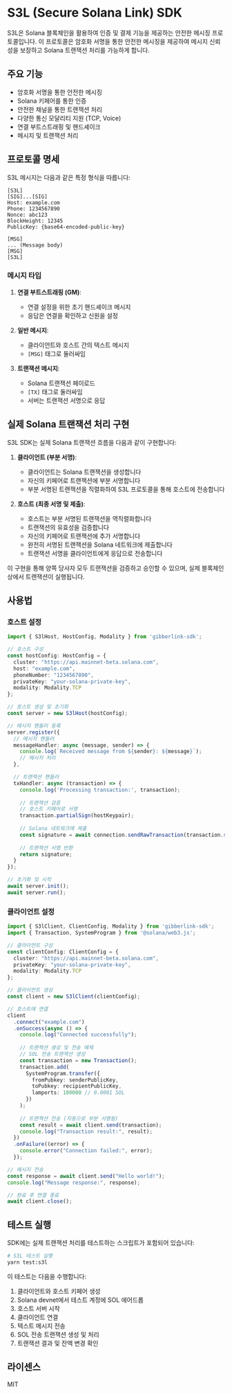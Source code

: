 # S3L (Secure Solana Link) SDK

S3L은 Solana 블록체인을 활용하여 인증 및 결제 기능을 제공하는 안전한 메시징 프로토콜입니다.
이 프로토콜은 암호화 서명을 통한 안전한 메시징을 제공하여 메시지 신뢰성을 보장하고 Solana 트랜잭션 처리를 가능하게 합니다.

## 주요 기능

- 암호화 서명을 통한 안전한 메시징
- Solana 키페어를 통한 인증
- 안전한 채널을 통한 트랜잭션 처리
- 다양한 통신 모달리티 지원 (TCP, Voice)
- 연결 부트스트래핑 및 핸드셰이크
- 메시지 및 트랜잭션 처리

## 프로토콜 명세

S3L 메시지는 다음과 같은 특정 형식을 따릅니다:

```
[S3L]
[SIG]...[SIG]
Host: example.com
Phone: 1234567890
Nonce: abc123
BlockHeight: 12345
PublicKey: {base64-encoded-public-key}

[MSG]
... (Message body)
[MSG]
[S3L]
```

### 메시지 타입

1. **연결 부트스트래핑 (GM)**:
   - 연결 설정을 위한 초기 핸드셰이크 메시지
   - 응답은 연결을 확인하고 신원을 설정

2. **일반 메시지**:
   - 클라이언트와 호스트 간의 텍스트 메시지
   - `[MSG]` 태그로 둘러싸임

3. **트랜잭션 메시지**:
   - Solana 트랜잭션 페이로드
   - `[TX]` 태그로 둘러싸임
   - 서버는 트랜잭션 서명으로 응답

## 실제 Solana 트랜잭션 처리 구현

S3L SDK는 실제 Solana 트랜잭션 흐름을 다음과 같이 구현합니다:

1. **클라이언트 (부분 서명)**:
   - 클라이언트는 Solana 트랜잭션을 생성합니다
   - 자신의 키페어로 트랜잭션에 부분 서명합니다
   - 부분 서명된 트랜잭션을 직렬화하여 S3L 프로토콜을 통해 호스트에 전송합니다

2. **호스트 (최종 서명 및 제출)**:
   - 호스트는 부분 서명된 트랜잭션을 역직렬화합니다
   - 트랜잭션의 유효성을 검증합니다
   - 자신의 키페어로 트랜잭션에 추가 서명합니다
   - 완전히 서명된 트랜잭션을 Solana 네트워크에 제출합니다
   - 트랜잭션 서명을 클라이언트에게 응답으로 전송합니다

이 구현을 통해 양쪽 당사자 모두 트랜잭션을 검증하고 승인할 수 있으며, 실제 블록체인 상에서 트랜잭션이 실행됩니다.

## 사용법

### 호스트 설정

```typescript
import { S3lHost, HostConfig, Modality } from 'gibberlink-sdk';

// 호스트 구성
const hostConfig: HostConfig = {
  cluster: "https://api.mainnet-beta.solana.com",
  host: "example.com",
  phoneNumber: "1234567890",
  privateKey: "your-solana-private-key",
  modality: Modality.TCP
};

// 호스트 생성 및 초기화
const server = new S3lHost(hostConfig);

// 메시지 핸들러 등록
server.register({
  // 메시지 핸들러
  messageHandler: async (message, sender) => {
    console.log(`Received message from ${sender}: ${message}`);
    // 메시지 처리
  },

  // 트랜잭션 핸들러
  txHandler: async (transaction) => {
    console.log('Processing transaction:', transaction);
    
    // 트랜잭션 검증
    // 호스트 키페어로 서명
    transaction.partialSign(hostKeypair);
    
    // Solana 네트워크에 제출
    const signature = await connection.sendRawTransaction(transaction.serialize());
    
    // 트랜잭션 서명 반환
    return signature;
  }
});

// 초기화 및 시작
await server.init();
await server.run();
```

### 클라이언트 설정

```typescript
import { S3lClient, ClientConfig, Modality } from 'gibberlink-sdk';
import { Transaction, SystemProgram } from '@solana/web3.js';

// 클라이언트 구성
const clientConfig: ClientConfig = {
  cluster: "https://api.mainnet-beta.solana.com",
  privateKey: "your-solana-private-key",
  modality: Modality.TCP
};

// 클라이언트 생성
const client = new S3lClient(clientConfig);

// 호스트에 연결
client
  .connect("example.com")
  .onSuccess(async () => {
    console.log("Connected successfully");
    
    // 트랜잭션 생성 및 전송 예제
    // SOL 전송 트랜잭션 생성
    const transaction = new Transaction();
    transaction.add(
      SystemProgram.transfer({
        fromPubkey: senderPublicKey,
        toPubkey: recipientPublicKey,
        lamports: 100000 // 0.0001 SOL
      })
    );
    
    // 트랜잭션 전송 (자동으로 부분 서명됨)
    const result = await client.send(transaction);
    console.log("Transaction result:", result);
  })
  .onFailure((error) => {
    console.error("Connection failed:", error);
  });

// 메시지 전송
const response = await client.send("Hello world!");
console.log("Message response:", response);

// 완료 후 연결 종료
await client.close();
```

## 테스트 실행

SDK에는 실제 트랜잭션 처리를 테스트하는 스크립트가 포함되어 있습니다:

```bash
# S3L 테스트 실행
yarn test:s3l
```

이 테스트는 다음을 수행합니다:
1. 클라이언트와 호스트 키페어 생성
2. Solana devnet에서 테스트 계정에 SOL 에어드롭
3. 호스트 서버 시작
4. 클라이언트 연결
5. 텍스트 메시지 전송
6. SOL 전송 트랜잭션 생성 및 처리
7. 트랜잭션 결과 및 잔액 변경 확인

## 라이센스

MIT 